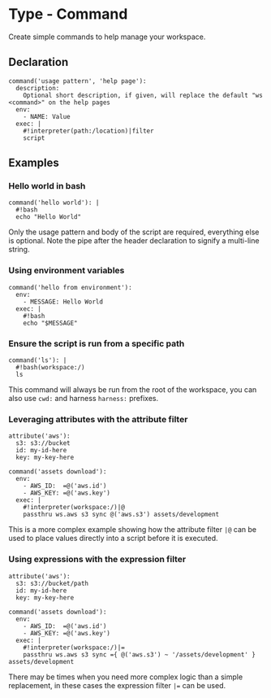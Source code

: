 # Type - Command

Create simple commands to help manage your workspace.

## Declaration

```
command('usage pattern', 'help page'):
  description:
    Optional short description, if given, will replace the default "ws <command>" on the help pages
  env:
    - NAME: Value
  exec: |
    #!interpreter(path:/location)|filter
    script
```

## Examples

### Hello world in bash

```
command('hello world'): |
  #!bash
  echo "Hello World"
```

Only the usage pattern and body of the script are required, everything else is optional. Note the pipe after the header declaration to signify a multi-line string.

### Using environment variables

```
command('hello from environment'):
  env:
    - MESSAGE: Hello World
  exec: |
    #!bash
    echo "$MESSAGE"
```

### Ensure the script is run from a specific path

```
command('ls'): |
  #!bash(workspace:/)
  ls
```

This command will always be run from the root of the workspace, you can also use `cwd:` and harness `harness:` prefixes.

### Leveraging attributes with the attribute filter

```
attribute('aws'):
  s3: s3://bucket
  id: my-id-here
  key: my-key-here
  
command('assets download'):
  env:
    - AWS_ID:  =@('aws.id')
    - AWS_KEY: =@('aws.key') 
  exec: |
    #!interpreter(workspace:/)|@
    passthru ws.aws s3 sync @('aws.s3') assets/development
```

This is a more complex example showing how the attribute filter `|@` can be used to place values directly into a script before it is executed.

### Using expressions with the expression filter

```
attribute('aws'):
  s3: s3://bucket/path
  id: my-id-here
  key: my-key-here
  
command('assets download'):
  env:
    - AWS_ID:  =@('aws.id')
    - AWS_KEY: =@('aws.key') 
  exec: |
    #!interpreter(workspace:/)|=
    passthru ws.aws s3 sync ={ @('aws.s3') ~ '/assets/development' } assets/development
```

There may be times when you need more complex logic than a simple replacement, in these cases the expression filter `|=` can be used. 
